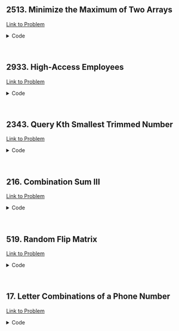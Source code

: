 <h2>2513. Minimize the Maximum of Two Arrays</h2>

[Link to Problem](https://leetcode.com/problems/minimize-the-maximum-of-two-arrays)

<details><summary>Code</summary>

```java
import java.util.function.Function;

public class LC2513 {
    public int minimizeSet(int divisor1, int divisor2, int uniqueCnt1, int uniqueCnt2) {
        int g = divisor1;
        for (int x = divisor2; x > 0; ) {int tmp = g; g = x; x = tmp % x; }
        long low = 0, high = Integer.MAX_VALUE, answer = 0, lcmm = ((long)divisor1 * divisor2) / g;

        while (low <= high) {
            long mid = low + (high - low) / 2;
            long total = mid - (mid / lcmm);
            Function<Long, Boolean> f = (Long m) -> {
                if (m - m / divisor1 < uniqueCnt1) return false;
                if (m - m / divisor2 < uniqueCnt2) return false;
                return total >= uniqueCnt1 + uniqueCnt2;
            };

            if (f.apply(mid)) {
                answer = mid;
                high = mid - 1;
            } else {
                low = mid + 1;
            }
        }

        return (int)answer;
    }
}
```

</details>

<br>
<br>

<h2>2933. High-Access Employees</h2>

[Link to Problem](https://leetcode.com/problems/high-access-employees)

<details><summary>Code</summary>

```java
import java.util.*;
import java.util.function.Function;

public class LC2933 {
    public List<String> findHighAccessEmployees(List<List<String>> access_times) {
        Map<String, List<Integer>> mp = new HashMap<>();
        Function<String, Integer> getTime = (String t) -> Integer.parseInt(t.substring(0, 2)) * 60 + Integer.parseInt(t.substring(2));

        for (var x : access_times) {
            String emp = x.get(0);
            int time = getTime.apply(x.get(1));
            mp.putIfAbsent(emp, new ArrayList<>());
            mp.get(emp).add(time);
        }

        List<String> answer = new ArrayList<>();
        for (String key : mp.keySet()) {
            Collections.sort(mp.get(key));
            if (mp.get(key).size() >= 3) {
                for (int i = 0; i + 2 < mp.get(key).size(); i++) {
                    if (mp.get(key).get(i + 2) - mp.get(key).get(i) < 60) {
                        answer.add(key);
                        break;
                    }
                }
            }
        }

        return answer;
    }
}
```

</details>

<br>
<br>

<h2>2343. Query Kth Smallest Trimmed Number</h2>

[Link to Problem](https://leetcode.com/problems/query-kth-smallest-trimmed-number)

<details><summary>Code</summary>

```java
import java.util.ArrayList;
import java.util.Comparator;
import java.util.List;

public class LC2343 {
    static class pair {
        private final String f;
        private final int s;

        pair(String f, int s) {
            this.f = f;
            this.s = s;
        }

        public int getS() {
            return s;
        }
    }

    public int[] smallestTrimmedNumbers(String[] nums, int[][] queries) {
        int n = nums.length, n1 = nums[0].length(), ql = queries.length;
        int[] answer = new int[ql];
        for (int q = 0; q < ql; q++) {
            int k = queries[q][0], trim = queries[q][1];
            String[] a = new String[n];
            for (int i = 0; i < n; i++) {
                a[i] = nums[i].substring(n1 - trim);
            }
            List<pair> li = new ArrayList<>(n);
            for (int i = 0; i < n; i++) li.add(new pair(a[i], i));
            System.out.println();
            li.sort(Comparator.comparing(o -> o.f));
            answer[q] = li.get(k - 1).getS();
        }

        return answer;
    }
}
```

</details>

<br>
<br>

<h2>216. Combination Sum III</h2>

[Link to Problem](https://leetcode.com/problems/combination-sum-iii)

<details><summary>Code</summary>

```java
import java.util.ArrayList;
import java.util.List;

public class LC216 {
    List<List<Integer>> answer = new ArrayList<>();

    private void fnction(int num, int sumRemaining, int k, List<Integer> l) {
        if (sumRemaining == 0) {
            if (k == 0) answer.add(new ArrayList<>(l));
            return;
        }
        if (k == 0 || num > 9) return;

        if (num <= sumRemaining) {
            l.add(num);
            fnction(num + 1, sumRemaining - num, k - 1, l);
            l.remove(l.size() - 1);
        }
        fnction(num + 1, sumRemaining, k, l);
    }

    public List<List<Integer>> combinationSum3(int k, int n) {
        List<Integer> l = new ArrayList<>();
        fnction(1, n, k, l);
        return answer;
    }
}
```

</details>

<br>
<br>

<h2>519. Random Flip Matrix</h2>

[Link to Problem](https://leetcode.com/problems/random-flip-matrix)

<details><summary>Code</summary>

```java
public class LC519 {
    int start, n, m;
    public LC519(int m, int n) {
        start = 0;
        this.n = m;
        this.m = n;
    }

    public int[] flip() {
        int[] ans = {start / m, start % m};
        start = (start + 1) % (n * m);
        return ans;
    }

    public void reset() {
    }
}
```

</details>

<br>
<br>

<h2>17. Letter Combinations of a Phone Number</h2>

[Link to Problem](https://leetcode.com/problems/letter-combinations-of-a-phone-number)

<details><summary>Code</summary>

```java
import java.util.ArrayList;
import java.util.List;
import java.util.stream.Collectors;

public class LC17 {
    List<List<Character>> mp = new ArrayList<>();
    List<String> answer = new ArrayList<>();
    private void fnction(int idx, String digit, List<Character> li) {
        if (idx == digit.length()) {
            String s = li.stream().map(Object::toString).collect(Collectors.joining(""));
            if (!s.isEmpty()) answer.add(s);
            return;
        }

        for (var c : mp.get(((int)digit.charAt(idx)) - 50)) {
            li.add(c);
            fnction(idx + 1, digit, li);
            li.remove(li.size() - 1);
        }
    }
    public List<String> letterCombinations(String digits) {
        mp.add(new ArrayList<>(List.of('a', 'b', 'c')));
        mp.add(new ArrayList<>(List.of('d', 'e', 'f')));
        mp.add(new ArrayList<>(List.of('g', 'h', 'i')));
        mp.add(new ArrayList<>(List.of('j', 'k', 'l')));
        mp.add(new ArrayList<>(List.of('m', 'n', 'o')));
        mp.add(new ArrayList<>(List.of('p', 'q', 'r', 's')));
        mp.add(new ArrayList<>(List.of('t', 'u', 'v')));
        mp.add(new ArrayList<>(List.of('w', 'x', 'y', 'z')));

        fnction(0, digits, new ArrayList<>());
        return answer;
    }
}
```

</details>

<br>
<br>